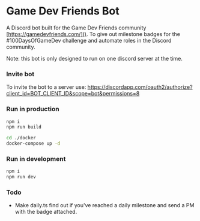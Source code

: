 # Game Dev Friends Bot

A Discord bot built for the Game Dev Friends community [https://gamedevfriends.com/](). To give out milestone badges for the #100DaysOfGameDev challenge and automate roles in the Discord community.

Note: this bot is only designed to run on one discord server at the time.

### **Invite bot**
To invite the bot to a server use:
https://discordapp.com/oauth2/authorize?client_id=BOT_CLIENT_ID&scope=bot&permissions=8

### **Run in production**
```sh
npm i
npm run build

cd ./docker
docker-compose up -d
```

### **Run in development**
```sh
npm i
npm run dev
```

### Todo
- Make daily.ts find out if you've reached a daily milestone and send a PM with the badge attached.
